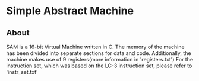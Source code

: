 # Simple Abstract Machine

## About
SAM is a 16-bit Virtual Machine written in C.
The memory of the machine has been divided into separate sections for data and code. Additionally, the machine makes use of 9 registers(more information in 'registers.txt')
For the instruction set, which was based on the LC-3 instruction set, please refer to 'instr_set.txt'
